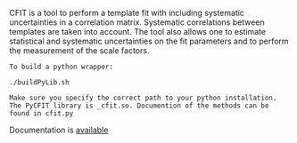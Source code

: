 CFIT is a tool to perform a template fit with including
systematic uncertainties in a correlation matrix. Systematic
correlations between templates are taken into account. The tool also
allows one to estimate statistical and systematic uncertainties
on the fit parameters and to perform the measurement of the scale factors.

```
To build a python wrapper:

./buildPyLib.sh

Make sure you specify the correct path to your python installation.
The PyCFIT library is _cfit.so. Documention of the methods can be
found in cfit.py
```

Documentation is [available](./doc/doc.pdf)


